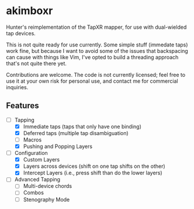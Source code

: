 # akimboxr

Hunter's reimplementation of the TapXR mapper, for use with dual-wielded tap devices.

This is not quite ready for use currently. Some simple stuff (immedate taps) work fine, but because I want to avoid some
of the issues that backspacing can cause with things like Vim, I've opted to build a threading approach that's not quite
there yet.

Contributions are welcome. The code is not currently licensed; feel free to use it at your own risk for personal use,
and contact me for commercial inquiries.

## Features
- [ ] Tapping
    - [x] Immediate taps (taps that only have one binding)
    - [x] Deferred taps (multiple tap disambiguation)
    - [ ] Macros
    - [x] Pushing and Popping Layers
- [ ] Configuration
    - [x] Custom Layers
    - [x] Layers across devices (shift on one tap shifts on the other)
    - [x] Intercept Layers (i.e., press shift than do the lower layers)
- [ ] Advanced Tapping
  - [ ] Multi-device chords
  - [ ] Combos
  - [ ] Stenography Mode